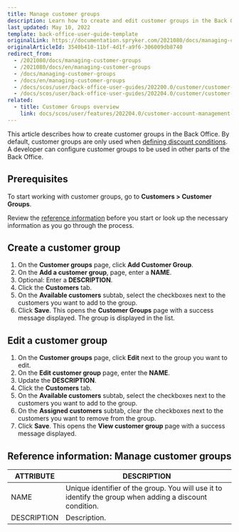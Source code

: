```yaml
---
title: Manage customer groups
description: Learn how to create and edit customer groups in the Back Office.
last_updated: May 10, 2022
template: back-office-user-guide-template
originalLink: https://documentation.spryker.com/2021080/docs/managing-customer-groups
originalArticleId: 3540b410-11bf-4d1f-a9f6-306009db8740
redirect_from:
  - /2021080/docs/managing-customer-groups
  - /2021080/docs/en/managing-customer-groups
  - /docs/managing-customer-groups
  - /docs/en/managing-customer-groups
  - /docs/scos/user/back-office-user-guides/202200.0/customer/customer-customer-access-customer-groups/managing-customer-groups.html
  - /docs/scos/user/back-office-user-guides/202204.0/customer/customer-customer-access-customer-groups/managing-customer-groups.html
related:
  - title: Customer Groups overview
    link: docs/scos/user/features/202204.0/customer-account-management-feature-overview/customer-groups-overview.html
---
```


This article describes how to create customer groups in the Back Office. By default, customer groups are only used when [defining discount conditions](/docs/pbc/all/discount-management/manage-in-the-back-office/create-discounts.html#define-on-what-conditions-the-discount-can-be-applied). A developer can configure customer groups to be used in other parts of the Back Office.

## Prerequisites

To start working with customer groups, go to **Customers&nbsp;<span aria-label="and then">></span> Customer Groups**.

Review the [reference information](#reference-information-manage-customer-groups) before you start or look up the necessary information as you go through the process.

## Create a customer group

1. On the **Customer groups** page, click **Add Customer Group**.
2. On the **Add a customer group**, page, enter a **NAME**.
3. Optional: Enter a **DESCRIPTION**.
4. Click the **Customers** tab.
5. On the **Available customers** subtab, select the checkboxes next to the customers you want to add to the group.
6. Click **Save**.
    This opens the **Customer Groups** page with a success message displayed. The group is displayed in the list.


## Edit a customer group

1. On the **Customer groups** page, click **Edit** next to the group you want to edit.
2. On the **Edit customer group** page, enter the **NAME**.
3. Update the **DESCRIPTION**.
4. Click the **Customers** tab.
5. On the **Available customers** subtab, select the checkboxes next to the customers you want to add to the group.
6. On the **Assigned customers** subtab, clear the checkboxes next to the customers you want to remove from the group.
7.  Click **Save**.
    This opens the **View customer group** page with a success message displayed.

## Reference information: Manage customer groups

| ATTRIBUTE| DESCRIPTION |
|---|---|
| NAME | Unique identifier of the group. You will use it to identify the group when adding a discount condition. |
| DESCRIPTION | Description. |
